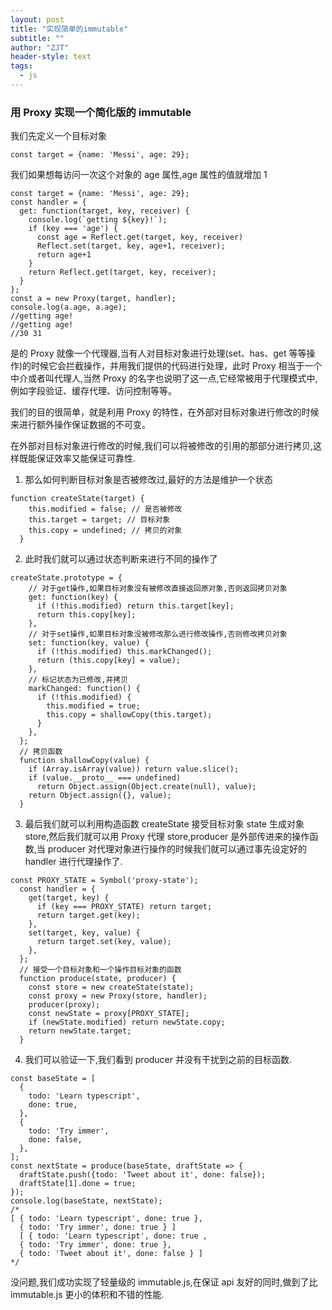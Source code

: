 ```yaml
---
layout: post
title: "实现简单的immutable"
subtitle: ""
author: "ZJT"
header-style: text
tags:
  - js
---
```


### 用 Proxy 实现一个简化版的 immutable

我们先定义一个目标对象

```
const target = {name: 'Messi', age: 29};

```

我们如果想每访问一次这个对象的 age 属性,age 属性的值就增加 1

```
const target = {name: 'Messi', age: 29};
const handler = {
  get: function(target, key, receiver) {
    console.log(`getting ${key}!`);
    if (key === 'age') {
      const age = Reflect.get(target, key, receiver)
      Reflect.set(target, key, age+1, receiver);
      return age+1
    }
    return Reflect.get(target, key, receiver);
  }
};
const a = new Proxy(target, handler);
console.log(a.age, a.age);
//getting age!
//getting age!
//30 31
```

是的 Proxy 就像一个代理器,当有人对目标对象进行处理(set、has、get 等等操作)的时候它会拦截操作，并用我们提供的代码进行处理，此时 Proxy 相当于一个中介或者叫代理人,当然 Proxy 的名字也说明了这一点,它经常被用于代理模式中,例如字段验证、缓存代理、访问控制等等。

我们的目的很简单，就是利用 Proxy 的特性，在外部对目标对象进行修改的时候来进行额外操作保证数据的不可变。

在外部对目标对象进行修改的时候,我们可以将被修改的引用的那部分进行拷贝,这样既能保证效率又能保证可靠性.

1. 那么如何判断目标对象是否被修改过,最好的方法是维护一个状态

```
function createState(target) {
    this.modified = false; // 是否被修改
    this.target = target; // 目标对象
    this.copy = undefined; // 拷贝的对象
  }
```

2. 此时我们就可以通过状态判断来进行不同的操作了

```
createState.prototype = {
    // 对于get操作,如果目标对象没有被修改直接返回原对象,否则返回拷贝对象
    get: function(key) {
      if (!this.modified) return this.target[key];
      return this.copy[key];
    },
    // 对于set操作,如果目标对象没被修改那么进行修改操作,否则修改拷贝对象
    set: function(key, value) {
      if (!this.modified) this.markChanged();
      return (this.copy[key] = value);
    },
    // 标记状态为已修改,并拷贝
    markChanged: function() {
      if (!this.modified) {
        this.modified = true;
        this.copy = shallowCopy(this.target);
      }
    },
  };
  // 拷贝函数
  function shallowCopy(value) {
    if (Array.isArray(value)) return value.slice();
    if (value.__proto__ === undefined)
      return Object.assign(Object.create(null), value);
    return Object.assign({}, value);
  }
```

3. 最后我们就可以利用构造函数 createState 接受目标对象 state 生成对象 store,然后我们就可以用 Proxy 代理 store,producer 是外部传进来的操作函数,当 producer 对代理对象进行操作的时候我们就可以通过事先设定好的 handler 进行代理操作了.

```
const PROXY_STATE = Symbol('proxy-state');
  const handler = {
    get(target, key) {
      if (key === PROXY_STATE) return target;
      return target.get(key);
    },
    set(target, key, value) {
      return target.set(key, value);
    },
  };
  // 接受一个目标对象和一个操作目标对象的函数
  function produce(state, producer) {
    const store = new createState(state);
    const proxy = new Proxy(store, handler);
    producer(proxy);
    const newState = proxy[PROXY_STATE];
    if (newState.modified) return newState.copy;
    return newState.target;
  }
```

4. 我们可以验证一下,我们看到 producer 并没有干扰到之前的目标函数.

```
const baseState = [
  {
    todo: 'Learn typescript',
    done: true,
  },
  {
    todo: 'Try immer',
    done: false,
  },
];
const nextState = produce(baseState, draftState => {
  draftState.push({todo: 'Tweet about it', done: false});
  draftState[1].done = true;
});
console.log(baseState, nextState);
/*
[ { todo: 'Learn typescript', done: true },
  { todo: 'Try immer', done: true } ]
  [ { todo: 'Learn typescript', done: true ,
  { todo: 'Try immer', done: true },
  { todo: 'Tweet about it', done: false } ]
*/
```
没问题,我们成功实现了轻量级的 immutable.js,在保证 api 友好的同时,做到了比 immutable.js 更小的体积和不错的性能.
